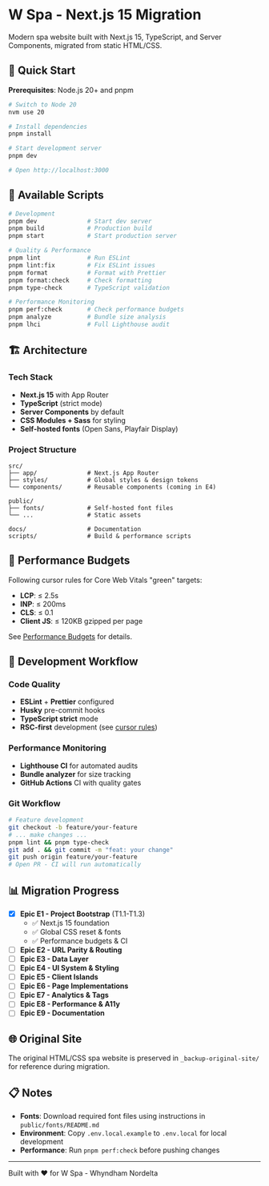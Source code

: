 # W Spa - Next.js 15 Migration

Modern spa website built with Next.js 15, TypeScript, and Server Components, migrated from static HTML/CSS.

## 🚀 Quick Start

**Prerequisites**: Node.js 20+ and pnpm

```bash
# Switch to Node 20
nvm use 20

# Install dependencies
pnpm install

# Start development server
pnpm dev

# Open http://localhost:3000
```

## 📜 Available Scripts

```bash
# Development
pnpm dev              # Start dev server
pnpm build            # Production build
pnpm start            # Start production server

# Quality & Performance
pnpm lint             # Run ESLint
pnpm lint:fix         # Fix ESLint issues
pnpm format           # Format with Prettier
pnpm format:check     # Check formatting
pnpm type-check       # TypeScript validation

# Performance Monitoring
pnpm perf:check       # Check performance budgets
pnpm analyze          # Bundle size analysis
pnpm lhci             # Full Lighthouse audit
```

## 🏗️ Architecture

### Tech Stack

- **Next.js 15** with App Router
- **TypeScript** (strict mode)
- **Server Components** by default
- **CSS Modules + Sass** for styling
- **Self-hosted fonts** (Open Sans, Playfair Display)

### Project Structure

```
src/
├── app/              # Next.js App Router
├── styles/           # Global styles & design tokens
└── components/       # Reusable components (coming in E4)

public/
├── fonts/            # Self-hosted font files
└── ...               # Static assets

docs/                 # Documentation
scripts/              # Build & performance scripts
```

## 🎯 Performance Budgets

Following cursor rules for Core Web Vitals "green" targets:

- **LCP**: ≤ 2.5s
- **INP**: ≤ 200ms
- **CLS**: ≤ 0.1
- **Client JS**: ≤ 120KB gzipped per page

See [Performance Budgets](./docs/performance-budgets.md) for details.

## 🔧 Development Workflow

### Code Quality

- **ESLint** + **Prettier** configured
- **Husky** pre-commit hooks
- **TypeScript strict** mode
- **RSC-first** development (see [cursor rules](./cursorrules.md))

### Performance Monitoring

- **Lighthouse CI** for automated audits
- **Bundle analyzer** for size tracking
- **GitHub Actions** CI with quality gates

### Git Workflow

```bash
# Feature development
git checkout -b feature/your-feature
# ... make changes ...
pnpm lint && pnpm type-check
git add . && git commit -m "feat: your change"
git push origin feature/your-feature
# Open PR - CI will run automatically
```

## 📊 Migration Progress

- [x] **Epic E1 - Project Bootstrap** (T1.1-T1.3)
  - ✅ Next.js 15 foundation
  - ✅ Global CSS reset & fonts
  - ✅ Performance budgets & CI
- [ ] **Epic E2 - URL Parity & Routing**
- [ ] **Epic E3 - Data Layer**
- [ ] **Epic E4 - UI System & Styling**
- [ ] **Epic E5 - Client Islands**
- [ ] **Epic E6 - Page Implementations**
- [ ] **Epic E7 - Analytics & Tags**
- [ ] **Epic E8 - Performance & A11y**
- [ ] **Epic E9 - Documentation**

## 🌐 Original Site

The original HTML/CSS spa website is preserved in `_backup-original-site/` for reference during migration.

## 📋 Notes

- **Fonts**: Download required font files using instructions in `public/fonts/README.md`
- **Environment**: Copy `.env.local.example` to `.env.local` for local development
- **Performance**: Run `pnpm perf:check` before pushing changes

---

Built with ❤️ for W Spa - Whyndham Nordelta
